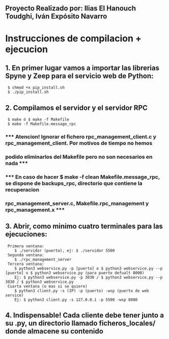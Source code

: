 ## Proyecto Realizado por: Ilias El Hanouch Toudghi, Iván Expósito Navarro
# Instrucciones de compilacion + ejecucion

## 1. En primer lugar vamos a importar las librerias Spyne y Zeep para el servicio web de Python:
     $ chmod +x pip_install.sh
     $ ./pip_install.sh

## 2. Compilamos el servidor y el servidor RPC
     $ make ó $ make -f Makefile
     $ make -f Makefile.message_rpc
### *** Atencion! Ignorar el fichero rpc_management_client.c y rpc_management_client. Por motivos de tiempo no hemos
### podido eliminarlos del Makefile pero no son necesarios en nada ***
### *** En caso de hacer $ make -f clean Makefile.message_rpc, se dispone de backups_rpc, directorio que contiene la recuperacion
### rpc_management_server.c, Makefile.rpc_management y rpc_management.x ***

## 3. Abrir, como minimo cuatro terminales para las ejecuciones:
     Primera ventana:
        $ ./servidor (puerto), ej: $ ./servidor 5500
     Segunda ventana:
        $ ./rpc_management_server
     Tercera ventana:
        $ python3 webservice.py -p [puerto] o $ python3 webservice.py --p [puerto] o $ python3 webservice.py (para puerto defualt 8000)
        Ej: $ python3 webservice.py -p 3030 / $ python3 webservice.py --p 3030 / $ python3 webservice.py
     Cuarta ventana (o mas si se quiere)
        $ python3 client.py -s (IP) -p (puerto) -wsp (puerto de web service)
        Ej: $ python3 client.py -s 127.0.0.1 -p 5500 -wsp 8080

## 4. Indispensable! Cada cliente debe tener junto a su .py, un directorio llamado ficheros_locales/ donde almacene su contenido

